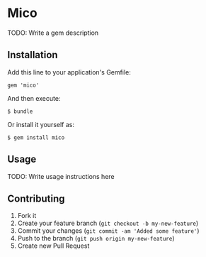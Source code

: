 # Mico

TODO: Write a gem description

## Installation

Add this line to your application's Gemfile:

    gem 'mico'

And then execute:

    $ bundle

Or install it yourself as:

    $ gem install mico

## Usage

TODO: Write usage instructions here

## Contributing

1. Fork it
2. Create your feature branch (`git checkout -b my-new-feature`)
3. Commit your changes (`git commit -am 'Added some feature'`)
4. Push to the branch (`git push origin my-new-feature`)
5. Create new Pull Request
